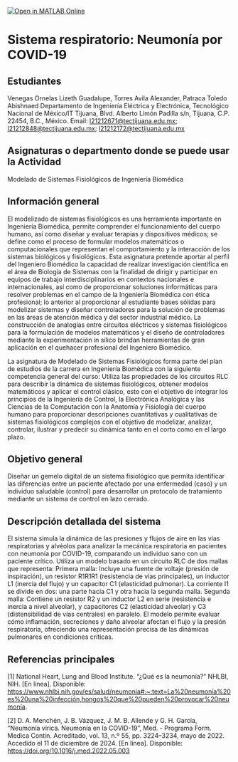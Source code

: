 [![Open in MATLAB Online](https://www.mathworks.com/images/responsive/global/open-in-matlab-online.svg)](https://matlab.mathworks.com/open/github/v1?repo=4l3xand3r-ia/SISTEMA-RESPIRATORIO-NEUMON-A-POR-COVID-19)

# Sistema respiratorio: Neumonía por COVID-19

## Estudiantes
Venegas Ornelas Lizeth Guadalupe, Torres Avila Alexander, Patraca Toledo Abishnaed
Departamento de Ingeniería Eléctrica y Electrónica, Tecnológico Nacional de México/IT Tijuana, Blvd. Alberto Limón Padilla s/n, Tijuana, C.P. 22454, B.C., México. Email: l21212671@tectijuana.edu.mx; l21212848@tectijuana.edu.mx; l21212172@tectijuana.edu.mx

## Asignaturas o departmento donde se puede usar la Actividad
Modelado de Sistemas Fisiológicos de Ingeniería Biomédica

## Información general
El modelizado de sistemas fisiológicos es una herramienta importante en Ingeniería Biomédica, permite comprender el funcionamiento del cuerpo humano, así como diseñar y evaluar terapias y dispositivos médicos; se define como el proceso de formular modelos matemáticos o computacionales que representan el comportamiento y la interacción de los sistemas biológicos y fisiológicos. Esta asignatura pretende aportar al perfil del Ingeniero Biomédico la capacidad de realizar investigación científica en el área de Biología de Sistemas con la finalidad de dirigir y participar en equipos de trabajo interdisciplinarios en contextos nacionales e internacionales, así como de proporcionar soluciones informáticas para resolver problemas en el campo de la Ingeniería Biomédica con ética profesional; lo anterior al proporcionar al estudiante bases sólidas para modelizar sistemas y diseñar controladores para la solución de problemas en las áreas de atención médica y del sector industrial médico. La construcción de analogías entre circuitos eléctricos y sistemas fisiológicos para la formulación de modelos matemáticos y el diseño de controladores mediante la experimentación in silico brindan herramientas de gran aplicación en el quehacer profesional del Ingeniero Biomédico.

La asignatura de Modelado de Sistemas Fisiológicos forma parte del plan de estudios de la carrera en Ingeniería Biomédica con la siguiente competencia general del curso: Utiliza las propiedades de los circuitos RLC para describir la dinámica de sistemas fisiológicos, obtener modelos matemáticos y aplicar el control clásico, esto con el objetivo de integrar los principios de la Ingeniería de Control, la Electrónica Analógica y las Ciencias de la Computación con la Anatomía y Fisiología del cuerpo humano para proporcionar descripciones cuantitativas y cualitativas de sistemas fisiológicos complejos con el objetivo de modelizar, analizar, controlar, ilustrar y predecir su dinámica tanto en el corto como en el largo plazo.

## Objetivo general
Diseñar un gemelo digital de un sistema fisiológico que permita identificar las diferencias entre un paciente afectado por una enfermedad (caso) y un individuo saludable (control) para desarrollar un protocolo de tratamiento mediante un sistema de control en lazo cerrado.

## Descripción detallada del sistema
El sistema simula la dinámica de las presiones y flujos de aire en las vías respiratorias y alvéolos para analizar la mecánica respiratoria en pacientes con neumonía por COVID-19, comparando un individuo sano con un paciente crítico. Utiliza un modelo basado en un circuito RLC de dos mallas que representa:
Primera malla: Incluye una fuente de voltaje (presión de inspiración), un resistor R1R1R1 (resistencia de vías principales), un inductor L1 (inercia del flujo) y un capacitor C1 (elasticidad pulmonar). La corriente I1 se divide en dos: una parte hacia C1 y otra hacia la segunda malla.
Segunda malla: Contiene un resistor R2 y un inductor L2 en serie (resistencia e inercia a nivel alveolar), y capacitores C2 (elasticidad alveolar) y C3 (distensibilidad de vías centrales) en paralelo.
El modelo permite evaluar cómo inflamación, secreciones y daño alveolar afectan el flujo y la presión respiratoria, ofreciendo una representación precisa de las dinámicas pulmonares en condiciones críticas.

## Referencias principales
[1] National Heart, Lung and Blood Institute. “¿Qué es la neumonía?” NHLBI, NIH. [En línea]. Disponible: https://www.nhlbi.nih.gov/es/salud/neumonia#:~:text=La%20neumonía%20es%20una%20infección,hongos%20que%20pueden%20provocar%20neumonía.

[2] D. A. Menchén, J. B. Vázquez, J. M. B. Allende y G. H. García, “Neumonía vírica. Neumonía en la COVID-19”, Med. - Programa Form. Medica Contin. Acreditado, vol. 13, n.º 55, pp. 3224–3234, mayo de 2022. Accedido el 11 de diciembre de 2024. [En línea]. Disponible: https://doi.org/10.1016/j.med.2022.05.003
